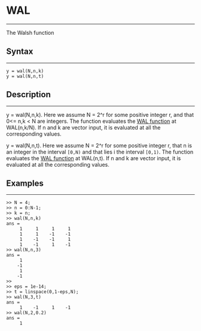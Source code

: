 # WAL
---
The Walsh function
## Syntax
---
```
y = wal(N,n,k)
y = wal(N,n,t)
```

## Description 
---
y = wal(N,n,k). Here we assume N = 2^r for some positive integer r, and that 0<= n,k < N are integers.
   The function evaluates the [WAL function](src/master/walsh_function.pdf) at 
    WAL(n,k/N). If n and k are vector input, it is evaluated at all the corresponding values. 

y = wal(N,n,t). Here we assume N = 2^r for some positive integer r, that n is an integer in the interval `[0,N)` and that lies i the interval `[0,1)`.
   The function evaluates the [WAL function](src/master/walsh_function.pdf) at 
    WAL(n,t). If n and k are vector input, it is evaluated at all the corresponding values. 

## Examples
---
```
>> N = 4;
>> n = 0:N-1;
>> k = n;
>> wal(N,n,k)
ans =
     1     1     1     1
     1     1    -1    -1
     1    -1    -1     1
     1    -1     1    -1
>> wal(N,n,3)
ans =
     1
    -1
     1
    -1
>> 
>> eps = 1e-14;
>> t = linspace(0,1-eps,N);
>> wal(N,3,t)
ans =
     1    -1     1    -1
>> wal(N,2,0.2) 
ans =
     1
```

